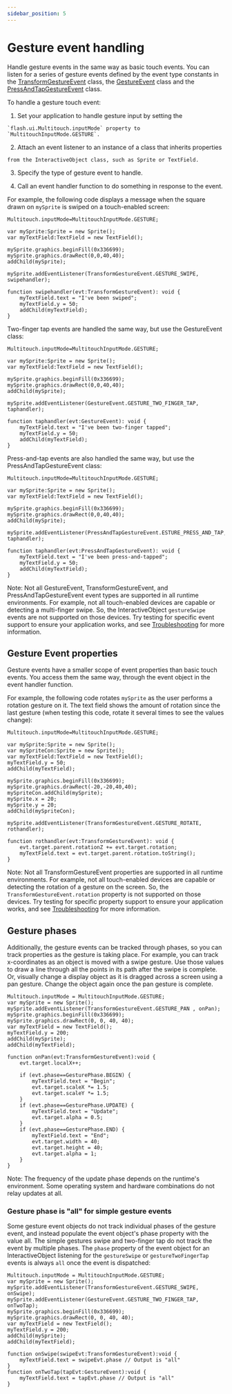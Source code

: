 ```yaml
---
sidebar_position: 5
---
```


# Gesture event handling

Handle gesture events in the same way as basic touch events. You can listen for
a series of gesture events defined by the event type constants in the
[TransformGestureEvent](https://airsdk.dev/reference/actionscript/3.0/flash/events/TransformGestureEvent.html)
class, the
[GestureEvent](https://airsdk.dev/reference/actionscript/3.0/flash/events/GestureEvent.html)
class and the
[PressAndTapGestureEvent](https://airsdk.dev/reference/actionscript/3.0/flash/events/PressAndTapGestureEvent.html)
class.

To handle a gesture touch event:

1.  Set your application to handle gesture input by setting the
```
`flash.ui.Multitouch.inputMode` property to `MultitouchInputMode.GESTURE`.
```

2.  Attach an event listener to an instance of a class that inherits properties
```
from the InteractiveObject class, such as Sprite or TextField.
```

3.  Specify the type of gesture event to handle.

4.  Call an event handler function to do something in response to the event.

For example, the following code displays a message when the square drawn on
`mySprite` is swiped on a touch-enabled screen:

```
Multitouch.inputMode=MultitouchInputMode.GESTURE;

var mySprite:Sprite = new Sprite();
var myTextField:TextField = new TextField();

mySprite.graphics.beginFill(0x336699);
mySprite.graphics.drawRect(0,0,40,40);
addChild(mySprite);

mySprite.addEventListener(TransformGestureEvent.GESTURE_SWIPE, swipehandler);

function swipehandler(evt:TransformGestureEvent): void {
	myTextField.text = "I've been swiped";
	myTextField.y = 50;
	addChild(myTextField);
}
```

Two-finger tap events are handled the same way, but use the GestureEvent class:

```
Multitouch.inputMode=MultitouchInputMode.GESTURE;

var mySprite:Sprite = new Sprite();
var myTextField:TextField = new TextField();

mySprite.graphics.beginFill(0x336699);
mySprite.graphics.drawRect(0,0,40,40);
addChild(mySprite);

mySprite.addEventListener(GestureEvent.GESTURE_TWO_FINGER_TAP, taphandler);

function taphandler(evt:GestureEvent): void {
	myTextField.text = "I've been two-finger tapped";
	myTextField.y = 50;
	addChild(myTextField);
}
```

Press-and-tap events are also handled the same way, but use the
PressAndTapGestureEvent class:

```
Multitouch.inputMode=MultitouchInputMode.GESTURE;

var mySprite:Sprite = new Sprite();
var myTextField:TextField = new TextField();

mySprite.graphics.beginFill(0x336699);
mySprite.graphics.drawRect(0,0,40,40);
addChild(mySprite);

mySprite.addEventListener(PressAndTapGestureEvent.ESTURE_PRESS_AND_TAP, taphandler);

function taphandler(evt:PressAndTapGestureEvent): void {
	myTextField.text = "I've been press-and-tapped";
	myTextField.y = 50;
	addChild(myTextField);
}
```

Note: Not all GestureEvent, TransformGestureEvent, and PressAndTapGestureEvent
event types are supported in all runtime environments. For example, not all
touch-enabled devices are capable or detecting a multi-finger swipe. So, the
InteractiveObject `gestureSwipe` events are not supported on those devices. Try
testing for specific event support to ensure your application works, and see
[Troubleshooting](./troubleshooting.md) for more information.

## Gesture Event properties

Gesture events have a smaller scope of event properties than basic touch events.
You access them the same way, through the event object in the event handler
function.

For example, the following code rotates `mySprite` as the user performs a
rotation gesture on it. The text field shows the amount of rotation since the
last gesture (when testing this code, rotate it several times to see the values
change):

```
Multitouch.inputMode=MultitouchInputMode.GESTURE;

var mySprite:Sprite = new Sprite();
var mySpriteCon:Sprite = new Sprite();
var myTextField:TextField = new TextField();
myTextField.y = 50;
addChild(myTextField);

mySprite.graphics.beginFill(0x336699);
mySprite.graphics.drawRect(-20,-20,40,40);
mySpriteCon.addChild(mySprite);
mySprite.x = 20;
mySprite.y = 20;
addChild(mySpriteCon);

mySprite.addEventListener(TransformGestureEvent.GESTURE_ROTATE, rothandler);

function rothandler(evt:TransformGestureEvent): void {
	evt.target.parent.rotationZ += evt.target.rotation;
	myTextField.text = evt.target.parent.rotation.toString();
}
```

Note: Not all TransformGestureEvent properties are supported in all runtime
environments. For example, not all touch-enabled devices are capable or
detecting the rotation of a gesture on the screen. So, the
`TransformGestureEvent.rotation` property is not supported on those devices. Try
testing for specific property support to ensure your application works, and see
[Troubleshooting](./troubleshooting.md) for more information.

## Gesture phases

Additionally, the gesture events can be tracked through phases, so you can track
properties as the gesture is taking place. For example, you can track
x-coordinates as an object is moved with a swipe gesture. Use those values to
draw a line through all the points in its path after the swipe is complete. Or,
visually change a display object as it is dragged across a screen using a pan
gesture. Change the object again once the pan gesture is complete.

```
Multitouch.inputMode = MultitouchInputMode.GESTURE;
var mySprite = new Sprite();
mySprite.addEventListener(TransformGestureEvent.GESTURE_PAN , onPan);
mySprite.graphics.beginFill(0x336699);
mySprite.graphics.drawRect(0, 0, 40, 40);
var myTextField = new TextField();
myTextField.y = 200;
addChild(mySprite);
addChild(myTextField);

function onPan(evt:TransformGestureEvent):void {
	evt.target.localX++;

	if (evt.phase==GesturePhase.BEGIN) {
		myTextField.text = "Begin";
		evt.target.scaleX *= 1.5;
		evt.target.scaleY *= 1.5;
	}
	if (evt.phase==GesturePhase.UPDATE) {
		myTextField.text = "Update";
		evt.target.alpha = 0.5;
	}
	if (evt.phase==GesturePhase.END) {
		myTextField.text = "End";
		evt.target.width = 40;
		evt.target.height = 40;
		evt.target.alpha = 1;
	}
}
```

Note: The frequency of the update phase depends on the runtime's environment.
Some operating system and hardware combinations do not relay updates at all.

### Gesture phase is "all" for simple gesture events

Some gesture event objects do not track individual phases of the gesture event,
and instead populate the event object's phase property with the value all. The
simple gestures swipe and two-finger tap do not track the event by multiple
phases. The `phase` property of the event object for an InteractiveObject
listening for the `gestureSwipe` or `gestureTwoFingerTap` events is always `all`
once the event is dispatched:

```
Multitouch.inputMode = MultitouchInputMode.GESTURE;
var mySprite = new Sprite();
mySprite.addEventListener(TransformGestureEvent.GESTURE_SWIPE, onSwipe);
mySprite.addEventListener(GestureEvent.GESTURE_TWO_FINGER_TAP, onTwoTap);
mySprite.graphics.beginFill(0x336699);
mySprite.graphics.drawRect(0, 0, 40, 40);
var myTextField = new TextField();
myTextField.y = 200;
addChild(mySprite);
addChild(myTextField);

function onSwipe(swipeEvt:TransformGestureEvent):void {
	myTextField.text = swipeEvt.phase // Output is "all"
}
function onTwoTap(tapEvt:GestureEvent):void {
	myTextField.text = tapEvt.phase // Output is "all"
}
```
